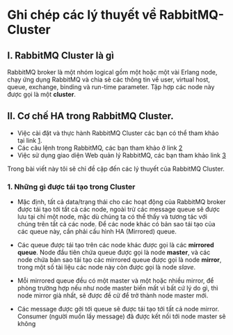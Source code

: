 # Ghi chép các lý thuyết về RabbitMQ-Cluster

## I. RabbitMQ Cluster là gì

 RabbitMQ broker là một nhóm logical gồm một hoặc một vài Erlang node, chạy ứng dụng RabbitMQ và chia sẻ các thông tin về user, virtual host, queue, exchange, binding và run-time parameter. Tập hợp các node này được gọi là một **cluster**.
 
## II. Cơ chế HA trong RabbitMQ Cluster.

 - Việc cài đặt và thực hành RabbitMQ Cluster các bạn có thể tham khảo tại link [1](https://github.com/congto/openstack-HA/blob/master/caidat-OPS-HA/ghiche-rabbitmq.md). 
 - Các câu lệnh trong RabbitMQ, các bạn tham khảo ở link [2](https://github.com/meditechopen/mdt-technical/blob/master/ManhDV/RabbitMQ/docs/Rabbitmq-CLI.md)
 - Việc sử dụng giao diện Web quản lý RabbitMQ, các bạn tham khảo link [3](https://github.com/meditechopen/mdt-technical/blob/master/ManhDV/RabbitMQ/docs/rabbitmq-interface-manager.md)
 
 Trong bài viết này tôi sẽ chỉ đề cập đến các lý thuyết của RabbitMQ Cluster.
 
### 1. Những gì được tái tạo trong Cluster

  - Mặc định, tất cả data/trạng thái cho các hoạt động của RabbitMQ broker được tái tạo tới tất cả các node, ngoài trừ các message queue sẽ được lưu tại chỉ một node, mặc dù chúng ta có thể thấy và tương tác với chúng trên tất cả các node. Để các node khác có bản sao tái tạo của các queue này, cần phải cấu hình HA (Mirrored) queue.
 
  - Các queue được tái tạo trên các node khác được gọi là các **mirrored queue**. Node đầu tiên chứa queue được gọi là node **master**, và các node chứa bản sao tái tạo các mirrored queue được gọi là node **mirror**, trong một số tài liệu các node này còn được gọi là node *slave*.
  
  - Mỗi mirrored queue đều có một master và một hoặc nhiều mirror, để phòng trường hợp nếu như node master biến mất vì bất cứ lý do gì, thì node mirror già nhất, sẽ được đề cử để trở thành node master mới.
  
  - Các message được gởi tới queue sẽ được tái tạo tới tất cả node mirror. Consumer (người muốn lấy message) đã được kết nối tới node master sẽ không 